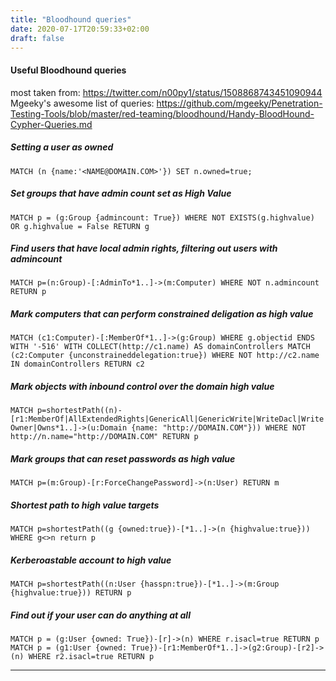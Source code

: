 ```yaml
---
title: "Bloodhound queries"
date: 2020-07-17T20:59:33+02:00
draft: false
---
```

#### Useful Bloodhound queries
most taken from: https://twitter.com/n00py1/status/1508868743451090944
Mgeeky's awesome list of queries: https://github.com/mgeeky/Penetration-Testing-Tools/blob/master/red-teaming/bloodhound/Handy-BloodHound-Cypher-Queries.md

##### Setting a user as owned

```MATCH (n {name:'<NAME@DOMAIN.COM>'}) SET n.owned=true;```


##### Set groups that have admin count set as High Value

```MATCH p = (g:Group {admincount: True}) WHERE NOT EXISTS(g.highvalue) OR g.highvalue = False RETURN g```

##### Find users that have local admin rights, filtering out users with admincount

```MATCH p=(n:Group)-[:AdminTo*1..]->(m:Computer) WHERE NOT n.admincount RETURN p```

##### Mark computers that can perform constrained deligation as high value

```MATCH (c1:Computer)-[:MemberOf*1..]->(g:Group) WHERE g.objectid ENDS WITH '-516' WITH COLLECT(http://c1.name) AS domainControllers MATCH (c2:Computer {unconstraineddelegation:true}) WHERE NOT http://c2.name IN domainControllers RETURN c2```

##### Mark objects with inbound control over the domain high value

```MATCH p=shortestPath((n)-[r1:MemberOf|AllExtendedRights|GenericAll|GenericWrite|WriteDacl|WriteOwner|Owns*1..]->(u:Domain {name: "http://DOMAIN.COM"})) WHERE NOT http://n.name="http://DOMAIN.COM" RETURN p```

##### Mark groups that can reset passwords as high value

```MATCH p=(m:Group)-[r:ForceChangePassword]->(n:User) RETURN m```

##### Shortest path to high value targets

```MATCH p=shortestPath((g {owned:true})-[*1..]->(n {highvalue:true})) WHERE g<>n return p```

##### Kerberoastable account to high value

```MATCH p=shortestPath((n:User {hasspn:true})-[*1..]->(m:Group {highvalue:true})) RETURN p```

##### Find out if your user can do anything at all

```MATCH p = (g:User {owned: True})-[r]->(n) WHERE r.isacl=true RETURN p```
```MATCH p = (g1:User {owned: True})-[r1:MemberOf*1..]->(g2:Group)-[r2]->(n) WHERE r2.isacl=true RETURN p```

***


